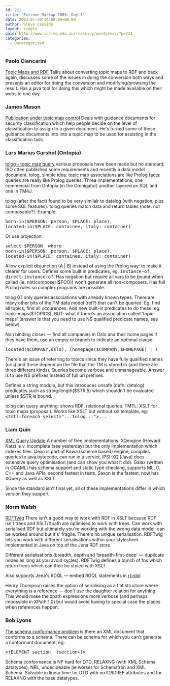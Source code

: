 ```yaml
---
id: 221
title: 'Extreme Markup 2003: Day 3'
date: 2003-07-30T14:00:00+00:00
author: Steve Cassidy
layout: single
guid: http://www.ics.mq.edu.au/~cassidy/wordpress/?p=221
categories:
  - Uncategorized
---
```

### Paolo Ciancarini

[Topic Maps and RDF](http://www.mulberrytech.com/Extreme/Proceedings/html/2003/Presutti01/EML2003Presutti01-toc.html) Talks about converting topic maps to RDF and back again, discusses some of the issues in doing the conversion both ways and presents an editor for doing the conversion and modifying/browsing the result. Has a java tool for doing this which might be made available on their website one day.

### James Mason

[Publication under topic map control](http://www.mulberrytech.com/Extreme/Proceedings/html/2003/Mason01/EML2003Mason01-toc.html) Deals with guidance documents for security classification which help people decide on the level of classification to assign to a given document. He's turned some of these guidance documents into into a topic map to be used for assisting in the classification task. 

### Lars Marius Garshol (Ontopia)

[tolog - topic map query](http://www.mulberrytech.com/Extreme/Proceedings/html/2003/Garshol01/EML2003Garshol01-toc.html) various proposals have been made but no standard, ISO cttee publilshed some requirements and recently a data model document. tolog, simple idea: topic map associations are like Prolog facts: queries are really like Prolog queries. Three implementations, one commercial from Ontopia (in the Omnigator) another layered on SQL and one in TM4J. 

tolog (after the fact) found to be very similalr to datalog (with negation, plus some SQL features). tolog queries match data and return tables (note: not composable?). Example:

<pre>born-in($PERSON: person, $PLACE: place),
located-in($PLACE: containee, italy: container) </pre>

Or use projection: 

<pre>select $PERSON  where 
born-in($PERSON: person, $PLACE: place),
located-in($PLACE: containee, italy: container) </pre>

Allow explicit disjunction (A | B) instead of using the Prolog way: to make it clearer for users. Defines some built in predicates, eg. <tt>instance-of</tt>, <tt>direct-instance-of</tt>. Has negation but require all vars to be bound when called (ie. not(composer($FOO)) won't generate all non-composers. Has full Prolog rules so complex programs are possible.

tolog 0.1 only queries associations with already known types. There are many other bits of the TM data model (ref?) that can't be queried. Eg. find all topics, find all occurences. Add new built-in predicates to do these, eg. topic-maps($TOPICS), BUT: what if there's an association called &#8216;topic-maps' (answer is that you need to use NS qualified predicate names, see below). 

Non binding closes &#8212; find all companies in Oslo and their home pages if they have them, use an empty or branch to indicate an optional clause:

<pre>located($COMPANY,oslo), (homepage($COMPANY,$HOMEPAGE) | )</pre>

There's an issue of referring to topics since they have fully qualified names (uris) and these depend on the file that the TM is stored in (and there are three different kinds). Queries become verbose and unmanageable. Answer is to use NS prefixes instead of full uri prefixes.

Defines a string module, but this introduces unsafe (defn: datalog) predicates such as string:length($STR,5) which shouldn't be evaluated unless $STR is bound. 

tolog can query anything: shows RDF, relational queries. TMTL: XSLT for topic maps (proposal). Works like XSLT but without xsl:template, eg: <tt><tmtl:foreach select="...tolog...">...</tt> 

### Liam Quin

[XML Query Update](http://www.mulberrytech.com/Extreme/Proceedings/html/2003/Quin01/EML2003Quin01-toc.html) A number of free implementations. XQengine (Howard Katz) is v. incomplete (see yesterday) but the only implementation which indexes files. Qexo is part of Kawa (scheme based) engine, compiles queries to java bytecode, can run in a servlet. IPSI-XQ (Java) does extensive query optimisation (and can show you what it did). Galax (written in OCAML) has schema support and static type checking, supports ML, C, C++ and Java APIs, second fastest in tests. Saxon is the fastest, now has XQuery as well as XSLT.

Since the standard isn't final yet, all of these implementations differ in which version they support. 

### Norm Walsh

[RDFTwig](http://www.mulberrytech.com/Extreme/Proceedings/html/2003/Walsh01/EML2003Walsh01-toc.html) There isn't a good way to work with RDF in XSLT because RDF isn't trees and XSLT/Xpath are optimised to work with trees. Can work with serialised RDF but ultimately you're working with the wrong data model: can be worked around but it's' fragile. There's no unique serialisation. RDFTwig lets you work with different serialisations within your stylesheet. Implemented in Java on top of the Jena RDF store. 

Different serialisations (breadth, depth and &#8216;breadth-first-deep' &#8212; duplicate nodes as long as you avoid cycles). RDFTwig defines a bunch of fns which return trees which can then be styled with XSLT.

Also supports Jena's RDQL &#8212; embed RDQL statements in <rt:rdql> 

Henry Thompson raises the option of serialising as a flat structure where everything is a reference &#8212; don't use the daughter relation for anything. This would make the xpath expressions more verbose (and perhaps impossible in XPath 1.0) but would avoid having to special case the places when references happen.

### Bob Lyons

[The schema conformance problem](http://www.mulberrytech.com/Extreme/Proceedings/html/2003/Lyons01/EML2003Lyons01-toc.html) is there an XML document that conforms to a schema. There can be schema for which you can't generate a conformant document, eg:

<pre>&lt;!ELEMENT section  (section+)&gt;   </pre>

Schema conformance is NP hard for DTD, RELAXNG (with XML Schema datatypes), NRL, undecideable (ie worse) for Schematron and XML Schema. Solvable in linear time for DTD with no ID/IDREF attributes and for RELAXNG with the base datatypes.
